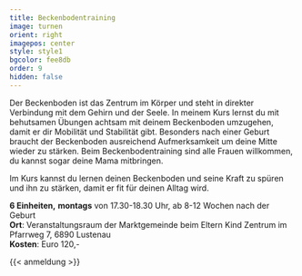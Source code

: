 ```yaml
---
title: Beckenbodentraining
image: turnen
orient: right
imagepos: center
style: style1
bgcolor: fee8db
order: 9
hidden: false
---
```

Der Beckenboden ist das Zentrum im Körper und steht in direkter Verbindung mit dem Gehirn und der Seele. In meinem Kurs lernst du mit behutsamen Übungen achtsam mit deinem Beckenboden umzugehen, damit er dir Mobilität und Stabilität gibt. Besonders nach einer Geburt braucht der Beckenboden ausreichend Aufmerksamkeit um deine Mitte wieder zu stärken. Beim Beckenbodentraining sind alle Frauen willkommen, du kannst sogar deine Mama mitbringen.

Im Kurs kannst du lernen deinen Beckenboden und seine Kraft zu spüren und ihn zu stärken, damit er fit für deinen Alltag wird.

**6 Einheiten,** **montags** von 17.30-18.30 Uhr, ab 8-12 Wochen nach der Geburt\
**Ort**: Veranstaltungsraum der Marktgemeinde beim Eltern Kind Zentrum im Pfarrweg 7, 6890 Lustenau\
**Kosten**: Euro 120,-

{{< anmeldung >}}
